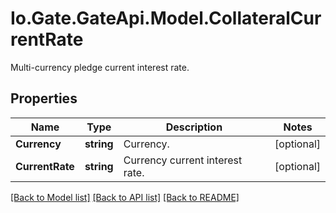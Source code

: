 
# Io.Gate.GateApi.Model.CollateralCurrentRate

Multi-currency pledge current interest rate.

## Properties

Name | Type | Description | Notes
------------ | ------------- | ------------- | -------------
**Currency** | **string** | Currency. | [optional] 
**CurrentRate** | **string** | Currency current interest rate. | [optional] 

[[Back to Model list]](../README.md#documentation-for-models)
[[Back to API list]](../README.md#documentation-for-api-endpoints)
[[Back to README]](../README.md)

